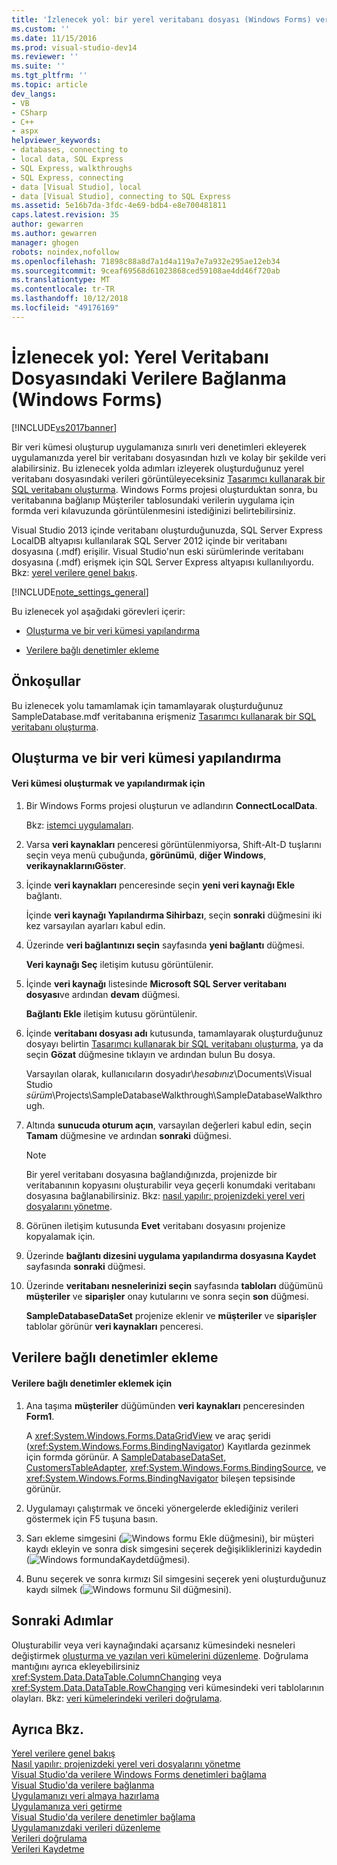```yaml
---
title: 'İzlenecek yol: bir yerel veritabanı dosyası (Windows Forms) verilere bağlanma | Microsoft Docs'
ms.custom: ''
ms.date: 11/15/2016
ms.prod: visual-studio-dev14
ms.reviewer: ''
ms.suite: ''
ms.tgt_pltfrm: ''
ms.topic: article
dev_langs:
- VB
- CSharp
- C++
- aspx
helpviewer_keywords:
- databases, connecting to
- local data, SQL Express
- SQL Express, walkthroughs
- SQL Express, connecting
- data [Visual Studio], local
- data [Visual Studio], connecting to SQL Express
ms.assetid: 5e16b7da-3fdc-4e69-bdb4-e8e700481811
caps.latest.revision: 35
author: gewarren
ms.author: gewarren
manager: ghogen
robots: noindex,nofollow
ms.openlocfilehash: 71898c88a8d7a1d4a119a7e7a932e295ae12eb34
ms.sourcegitcommit: 9ceaf69568d61023868ced59108ae4dd46f720ab
ms.translationtype: MT
ms.contentlocale: tr-TR
ms.lasthandoff: 10/12/2018
ms.locfileid: "49176169"
---
```

# <a name="walkthrough-connecting-to-data-in-a-local-database-file-windows-forms"></a>İzlenecek yol: Yerel Veritabanı Dosyasındaki Verilere Bağlanma (Windows Forms)
[!INCLUDE[vs2017banner](../includes/vs2017banner.md)]

Bir veri kümesi oluşturup uygulamanıza sınırlı veri denetimleri ekleyerek uygulamanızda yerel bir veritabanı dosyasından hızlı ve kolay bir şekilde veri alabilirsiniz. Bu izlenecek yolda adımları izleyerek oluşturduğunuz yerel veritabanı dosyasındaki verileri görüntüleyeceksiniz [Tasarımcı kullanarak bir SQL veritabanı oluşturma](../data-tools/create-a-sql-database-by-using-a-designer.md). Windows Forms projesi oluşturduktan sonra, bu veritabanına bağlanıp Müşteriler tablosundaki verilerin uygulama için formda veri kılavuzunda görüntülenmesini istediğinizi belirtebilirsiniz.  
  
 Visual Studio 2013 içinde veritabanı oluşturduğunuzda, SQL Server Express LocalDB altyapısı kullanılarak SQL Server 2012 içinde bir veritabanı dosyasına (.mdf) erişilir. Visual Studio'nun eski sürümlerinde veritabanı dosyasına (.mdf) erişmek için SQL Server Express altyapısı kullanılıyordu. Bkz: [yerel verilere genel bakış](../data-tools/local-data-overview.md).  
  
 [!INCLUDE[note_settings_general](../includes/note-settings-general-md.md)]  
  
 Bu izlenecek yol aşağıdaki görevleri içerir:  
  
-   [Oluşturma ve bir veri kümesi yapılandırma](../data-tools/walkthrough-connecting-to-data-in-a-local-database-file-windows-forms.md#BKMK_CreateDataset)  
  
-   [Verilere bağlı denetimler ekleme](../data-tools/walkthrough-connecting-to-data-in-a-local-database-file-windows-forms.md#BKMK_AddCtrls)  
  
## <a name="prerequisites"></a>Önkoşullar  
 Bu izlenecek yolu tamamlamak için tamamlayarak oluşturduğunuz SampleDatabase.mdf veritabanına erişmeniz [Tasarımcı kullanarak bir SQL veritabanı oluşturma](../data-tools/create-a-sql-database-by-using-a-designer.md).  
  
##  <a name="BKMK_CreateDataset"></a> Oluşturma ve bir veri kümesi yapılandırma  
  
#### <a name="to-create-and-configure-a-dataset"></a>Veri kümesi oluşturmak ve yapılandırmak için  
  
1.  Bir Windows Forms projesi oluşturun ve adlandırın **ConnectLocalData**.  
  
     Bkz: [istemci uygulamaları](http://msdn.microsoft.com/library/2dfb50b7-5af2-4e12-9bbb-c5ade0e39a68).  
  
2.  Varsa **veri kaynakları** penceresi görüntülenmiyorsa, Shift-Alt-D tuşlarını seçin veya menü çubuğunda, **görünümü**, **diğer Windows**, **verikaynaklarınıGöster**.  
  
3.  İçinde **veri kaynakları** penceresinde seçin **yeni veri kaynağı Ekle** bağlantı.  
  
     İçinde **veri kaynağı Yapılandırma Sihirbazı**, seçin **sonraki** düğmesini iki kez varsayılan ayarları kabul edin.  
  
4.  Üzerinde **veri bağlantınızı seçin** sayfasında **yeni bağlantı** düğmesi.  
  
     **Veri kaynağı Seç** iletişim kutusu görüntülenir.  
  
5.  İçinde **veri kaynağı** listesinde **Microsoft SQL Server veritabanı dosyası**ve ardından **devam** düğmesi.  
  
     **Bağlantı Ekle** iletişim kutusu görüntülenir.  
  
6.  İçinde **veritabanı dosyası adı** kutusunda, tamamlayarak oluşturduğunuz dosyayı belirtin [Tasarımcı kullanarak bir SQL veritabanı oluşturma](../data-tools/create-a-sql-database-by-using-a-designer.md), ya da seçin **Gözat** düğmesine tıklayın ve ardından bulun Bu dosya.  
  
     Varsayılan olarak, kullanıcıların dosyadır\\*hesabınız*\Documents\Visual Studio *sürüm*\Projects\SampleDatabaseWalkthrough\SampleDatabaseWalkthrough.  
  
7.  Altında **sunucuda oturum açın**, varsayılan değerleri kabul edin, seçin **Tamam** düğmesine ve ardından **sonraki** düğmesi.  
  
    > [!NOTE]
    >  Bir yerel veritabanı dosyasına bağlandığınızda, projenizde bir veritabanının kopyasını oluşturabilir veya geçerli konumdaki veritabanı dosyasına bağlanabilirsiniz. Bkz: [nasıl yapılır: projenizdeki yerel veri dosyalarını yönetme](../data-tools/how-to-manage-local-data-files-in-your-project.md).  
  
8.  Görünen iletişim kutusunda **Evet** veritabanı dosyasını projenize kopyalamak için.  
  
9. Üzerinde **bağlantı dizesini uygulama yapılandırma dosyasına Kaydet** sayfasında **sonraki** düğmesi.  
  
10. Üzerinde **veritabanı nesnelerinizi seçin** sayfasında **tabloları** düğümünü **müşteriler** ve **siparişler** onay kutularını ve sonra seçin **son** düğmesi.  
  
     **SampleDatabaseDataSet** projenize eklenir ve **müşteriler** ve **siparişler** tablolar görünür **veri kaynakları** penceresi.  
  
##  <a name="BKMK_AddCtrls"></a> Verilere bağlı denetimler ekleme  
  
#### <a name="to-add-data-bound-controls"></a>Verilere bağlı denetimler eklemek için  
  
1.  Ana taşıma **müşteriler** düğümünden **veri kaynakları** penceresinden **Form1**.  
  
     A <xref:System.Windows.Forms.DataGridView> ve araç şeridi (<xref:System.Windows.Forms.BindingNavigator>) Kayıtlarda gezinmek için formda görünür. A [SampleDatabaseDataSet](../data-tools/dataset-tools-in-visual-studio.md), [CustomersTableAdapter](../data-tools/tableadapter-overview.md), <xref:System.Windows.Forms.BindingSource>, ve <xref:System.Windows.Forms.BindingNavigator> bileşen tepsisinde görünür.  
  
2.  Uygulamayı çalıştırmak ve önceki yönergelerde eklediğiniz verileri göstermek için F5 tuşuna basın.  
  
3.  Sarı ekleme simgesini (![Windows formu Ekle düğmesini](../data-tools/media/addrecord.png "AddRecord")), bir müşteri kaydı ekleyin ve sonra disk simgesini seçerek değişikliklerinizi kaydedin (![Windows formundaKaydetdüğmesi](../data-tools/media/saveinwf.png "SaveInWF")).  
  
4.  Bunu seçerek ve sonra kırmızı Sil simgesini seçerek yeni oluşturduğunuz kaydı silmek (![Windows formunu Sil düğmesini](../data-tools/media/deleterecord.png "KayıtSil")).  
  
## <a name="next-steps"></a>Sonraki Adımlar  
 Oluşturabilir veya veri kaynağındaki açarsanız kümesindeki nesneleri değiştirmek [oluşturma ve yazılan veri kümelerini düzenleme](../data-tools/creating-and-editing-typed-datasets.md). Doğrulama mantığını ayrıca ekleyebilirsiniz <xref:System.Data.DataTable.ColumnChanging> veya <xref:System.Data.DataTable.RowChanging> veri kümesindeki veri tablolarının olayları. Bkz: [veri kümelerindeki verileri doğrulama](../data-tools/validate-data-in-datasets.md).  
  
## <a name="see-also"></a>Ayrıca Bkz.  
 [Yerel verilere genel bakış](../data-tools/local-data-overview.md)   
 [Nasıl yapılır: projenizdeki yerel veri dosyalarını yönetme](../data-tools/how-to-manage-local-data-files-in-your-project.md)   
 [Visual Studio'da verilere Windows Forms denetimleri bağlama](../data-tools/bind-windows-forms-controls-to-data-in-visual-studio.md)   
 [Visual Studio'da verilere bağlanma](../data-tools/connecting-to-data-in-visual-studio.md)   
 [Uygulamanızı veri almaya hazırlama](http://msdn.microsoft.com/library/c17bdb7e-c234-4f2f-9582-5e55c27356ad)   
 [Uygulamanıza veri getirme](../data-tools/fetching-data-into-your-application.md)   
 [Visual Studio'da verilere denetimler bağlama](../data-tools/bind-controls-to-data-in-visual-studio.md)   
 [Uygulamanızdaki verileri düzenleme](../data-tools/editing-data-in-your-application.md)   
 [Verileri doğrulama](http://msdn.microsoft.com/library/b3a9ee4e-5d4d-4411-9c56-c811f2b4ee7e)   
 [Verileri Kaydetme](../data-tools/saving-data.md)